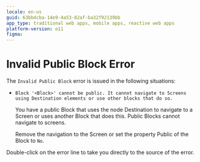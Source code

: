 ```yaml
---
locale: en-us
guid: 63bbdcba-14e9-4a53-82af-ba32f92139bb
app_type: traditional web apps, mobile apps, reactive web apps
platform-version: o11
figma:
---
```


# Invalid Public Block Error

The `Invalid Public Block` error is issued in the following situations:

* `Block '<Block>' cannot be public. It cannot navigate to Screens using Destination elements or use other blocks that do so.`

    You have a public Block that uses the node Destination to navigate to a Screen or uses another Block that does this. Public Blocks cannot navigate to screens. 

    Remove the navigation to the Screen or set the property Public of the Block to `No`.

Double-click on the error line to take you directly to the source of the error.
